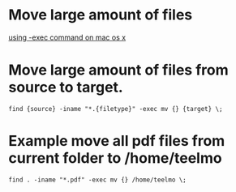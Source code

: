 # Move large amount of files

[using -exec command on mac os x](http://apple.stackexchange.com/questions/52197/using-exec-command-on-mac-os-x)

# Move large amount of files from source to target.
`find {source} -iname "*.{filetype}" -exec mv {} {target} \;`

# Example move all pdf files from current folder to /home/teelmo
`find . -iname "*.pdf" -exec mv {} /home/teelmo \;`
